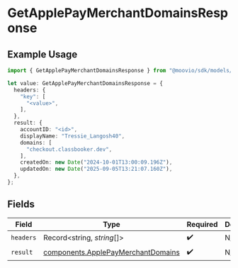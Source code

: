 # GetApplePayMerchantDomainsResponse

## Example Usage

```typescript
import { GetApplePayMerchantDomainsResponse } from "@moovio/sdk/models/operations";

let value: GetApplePayMerchantDomainsResponse = {
  headers: {
    "key": [
      "<value>",
    ],
  },
  result: {
    accountID: "<id>",
    displayName: "Tressie_Langosh40",
    domains: [
      "checkout.classbooker.dev",
    ],
    createdOn: new Date("2024-10-01T13:00:09.196Z"),
    updatedOn: new Date("2025-09-05T13:21:07.160Z"),
  },
};
```

## Fields

| Field                                                                                    | Type                                                                                     | Required                                                                                 | Description                                                                              |
| ---------------------------------------------------------------------------------------- | ---------------------------------------------------------------------------------------- | ---------------------------------------------------------------------------------------- | ---------------------------------------------------------------------------------------- |
| `headers`                                                                                | Record<string, *string*[]>                                                               | :heavy_check_mark:                                                                       | N/A                                                                                      |
| `result`                                                                                 | [components.ApplePayMerchantDomains](../../models/components/applepaymerchantdomains.md) | :heavy_check_mark:                                                                       | N/A                                                                                      |